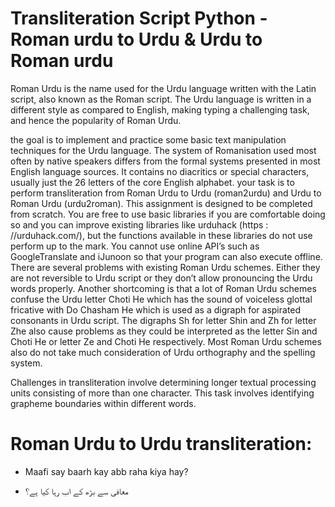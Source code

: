 # Transliteration Script Python -Roman urdu to Urdu & Urdu to Roman urdu
Roman Urdu is the name used for the Urdu language written with the Latin script, also known as the Roman
script. The Urdu language is written in a different style as compared to English, making typing a challenging
task, and hence the popularity of Roman Urdu.

the goal is to implement and practice some basic text manipulation techniques for the
Urdu language. The system of Romanisation used most often by native speakers differs from the formal
systems presented in most English language sources. It contains no diacritics or special characters, usually
just the 26 letters of the core English alphabet.
your task is to perform transliteration from Roman Urdu to Urdu (roman2urdu) and
Urdu to Roman Urdu (urdu2roman). This assignment is designed to be completed from scratch. You
are free to use basic libraries if you are comfortable doing so and you can improve existing libraries like
urduhack (https : //urduhack.com/), but the functions available in these libraries do not use perform up
to the mark. You cannot use online API’s such as GoogleTranslate and iJunoon so that your program can
also execute offline.
There are several problems with existing Roman Urdu schemes. Either they are not reversible to Urdu script
or they don’t allow pronouncing the Urdu words properly. Another shortcoming is that a lot of Roman Urdu
schemes confuse the Urdu letter Choti He which has the sound of voiceless glottal fricative with Do Chasham
He which is used as a digraph for aspirated consonants in Urdu script. The digraphs Sh for letter Shin and
Zh for letter Zhe also cause problems as they could be interpreted as the letter Sin and Choti He or letter
Ze and Choti He respectively. Most Roman Urdu schemes also do not take much consideration of Urdu
orthography and the spelling system.


Challenges in transliteration involve determining longer textual processing units consisting of more than
one character. This task involves identifying grapheme boundaries within different words. 
# Roman Urdu to Urdu transliteration:
- Maafi say baarh kay abb raha kiya hay?

- معافی سے بڑھ کے اب رہا کیا ہے؟


